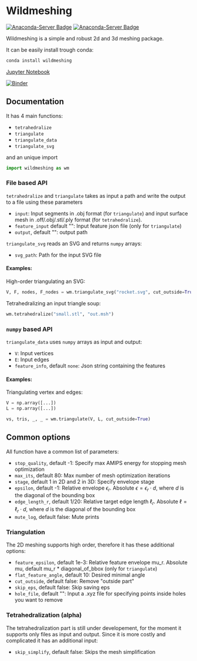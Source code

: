 Wildmeshing
===========

[![Anaconda-Server Badge](https://anaconda.org/conda-forge/wildmeshing/badges/downloads.svg)](https://anaconda.org/conda-forge/wildmeshing)
[![Anaconda-Server Badge](https://anaconda.org/conda-forge/wildmeshing/badges/installer/conda.svg)](https://conda.anaconda.org/conda-forge)

Wildmeshing is a simple and robust 2d and 3d meshing package.

It can be easily install trough conda:
```bash
conda install wildmeshing
```

[Jupyter Notebook](https://github.com/wildmeshing/wildmeshing-python/blob/master/examples/tutorial.ipynb)

[![Binder](https://mybinder.org/badge_logo.svg)](https://mybinder.org/v2/gh/wildmeshing/wildmeshing-python/master?filepath=examples%2Ftutorial.ipynb)



## Documentation

It has 4 main functions:

- `tetrahedralize`
- `triangulate`
- `triangulate_data`
- `triangulate_svg`


and an unique import
```python
import wildmeshing as wm
```

### File based API


`tetrahedralize` and `triangulate` takes as input a path and write the output to a file using these parameters

- `input`:  Input segments in .obj format (for `triangulate`) and input surface mesh in .off/.obj/.stl/.ply format (for `tetrahedralize`).
- `feature_input` default "": Input feature json file (only for `triangulate`)
- `output`, default "": output path


`triangulate_svg` reads an SVG and returns `numpy` arrays:

- `svg_path`: Path for the input SVG file

#### Examples:

High-order triangulating an SVG:
```python
V, F, nodes, F_nodes = wm.triangulate_svg("rocket.svg", cut_outside=True, hole_pts=[[255, 165]])
```

Tetrahedralizing an input triangle soup:
```python
wm.tetrahedralize("small.stl", "out.msh")
```

### `numpy` based API

`triangulate_data` uses `numpy` arrays as input and output:

- `V`: Input vertices
- `E`: Input edges
- `feature_info`, default `none`: Json string containing the features


#### Examples:

Triangulating vertex and edges:

```python
V = np.array([...])
L = np.array([...])

vs, tris, _, _ = wm.triangulate(V, L, cut_outside=True)

```


## Common options


All function have a common list of parameters:

- `stop_quality`, default -1: Specify max AMIPS energy for stopping mesh optimization
- `max_its`, default 80: Max number of mesh optimization iterations
- `stage`, default 1 in 2D and 2 in 3D: Specify envelope stage
- `epsilon`, default -1: Relative envelope $\epsilon_r$. Absolute $\epsilon = \epsilon_r \cdot d$, where $d$ is the diagonal of the bounding box
- `edge_length_r`, default 1/20: Relative target edge length $\ell_r$. Absolute $\ell=\ell_r \cdot d$,  where $d$ is the diagonal of the bounding box
- `mute_log`, default false: Mute prints



### Triangulation

The 2D meshing supports high order, therefore it has these additional options:

- `feature_epsilon`, default 1e-3: Relative feature envelope mu_r. Absolute mu, default mu_r * diagonal_of_bbox (only for `triangulate`)
- `flat_feature_angle`, default 10: Desired minimal angle
- `cut_outside`, default false: Remove "outside part"
- `skip_eps`, default false: Skip saving eps
- `hole_file`, default "": Input a .xyz file for specifying points inside holes you want to remove



### Tetrahedralization (alpha)


The tetrahedralization part is still under developement, for the moment it supports only files as input and output. Since it is more costly and complicated it has an additional input:

- `skip_simplify`, default false: Skips the mesh simplification